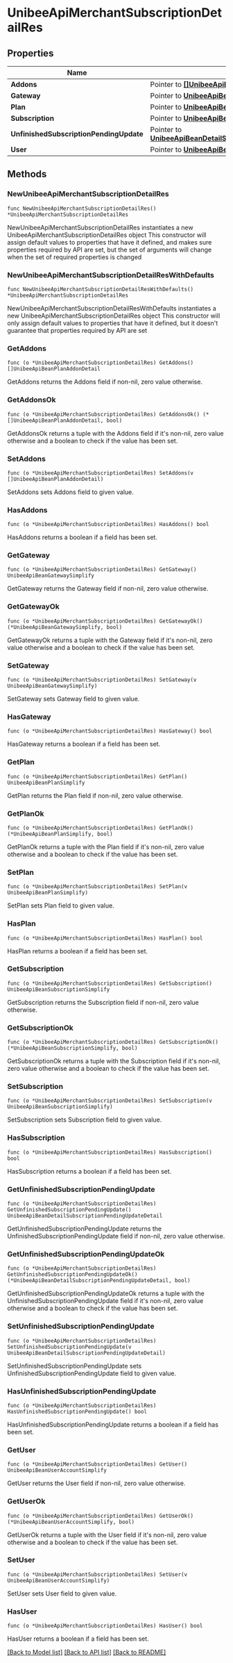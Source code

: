 # UnibeeApiMerchantSubscriptionDetailRes

## Properties

Name | Type | Description | Notes
------------ | ------------- | ------------- | -------------
**Addons** | Pointer to [**[]UnibeeApiBeanPlanAddonDetail**](UnibeeApiBeanPlanAddonDetail.md) | Plan Addon | [optional] 
**Gateway** | Pointer to [**UnibeeApiBeanGatewaySimplify**](UnibeeApiBeanGatewaySimplify.md) |  | [optional] 
**Plan** | Pointer to [**UnibeeApiBeanPlanSimplify**](UnibeeApiBeanPlanSimplify.md) |  | [optional] 
**Subscription** | Pointer to [**UnibeeApiBeanSubscriptionSimplify**](UnibeeApiBeanSubscriptionSimplify.md) |  | [optional] 
**UnfinishedSubscriptionPendingUpdate** | Pointer to [**UnibeeApiBeanDetailSubscriptionPendingUpdateDetail**](UnibeeApiBeanDetailSubscriptionPendingUpdateDetail.md) |  | [optional] 
**User** | Pointer to [**UnibeeApiBeanUserAccountSimplify**](UnibeeApiBeanUserAccountSimplify.md) |  | [optional] 

## Methods

### NewUnibeeApiMerchantSubscriptionDetailRes

`func NewUnibeeApiMerchantSubscriptionDetailRes() *UnibeeApiMerchantSubscriptionDetailRes`

NewUnibeeApiMerchantSubscriptionDetailRes instantiates a new UnibeeApiMerchantSubscriptionDetailRes object
This constructor will assign default values to properties that have it defined,
and makes sure properties required by API are set, but the set of arguments
will change when the set of required properties is changed

### NewUnibeeApiMerchantSubscriptionDetailResWithDefaults

`func NewUnibeeApiMerchantSubscriptionDetailResWithDefaults() *UnibeeApiMerchantSubscriptionDetailRes`

NewUnibeeApiMerchantSubscriptionDetailResWithDefaults instantiates a new UnibeeApiMerchantSubscriptionDetailRes object
This constructor will only assign default values to properties that have it defined,
but it doesn't guarantee that properties required by API are set

### GetAddons

`func (o *UnibeeApiMerchantSubscriptionDetailRes) GetAddons() []UnibeeApiBeanPlanAddonDetail`

GetAddons returns the Addons field if non-nil, zero value otherwise.

### GetAddonsOk

`func (o *UnibeeApiMerchantSubscriptionDetailRes) GetAddonsOk() (*[]UnibeeApiBeanPlanAddonDetail, bool)`

GetAddonsOk returns a tuple with the Addons field if it's non-nil, zero value otherwise
and a boolean to check if the value has been set.

### SetAddons

`func (o *UnibeeApiMerchantSubscriptionDetailRes) SetAddons(v []UnibeeApiBeanPlanAddonDetail)`

SetAddons sets Addons field to given value.

### HasAddons

`func (o *UnibeeApiMerchantSubscriptionDetailRes) HasAddons() bool`

HasAddons returns a boolean if a field has been set.

### GetGateway

`func (o *UnibeeApiMerchantSubscriptionDetailRes) GetGateway() UnibeeApiBeanGatewaySimplify`

GetGateway returns the Gateway field if non-nil, zero value otherwise.

### GetGatewayOk

`func (o *UnibeeApiMerchantSubscriptionDetailRes) GetGatewayOk() (*UnibeeApiBeanGatewaySimplify, bool)`

GetGatewayOk returns a tuple with the Gateway field if it's non-nil, zero value otherwise
and a boolean to check if the value has been set.

### SetGateway

`func (o *UnibeeApiMerchantSubscriptionDetailRes) SetGateway(v UnibeeApiBeanGatewaySimplify)`

SetGateway sets Gateway field to given value.

### HasGateway

`func (o *UnibeeApiMerchantSubscriptionDetailRes) HasGateway() bool`

HasGateway returns a boolean if a field has been set.

### GetPlan

`func (o *UnibeeApiMerchantSubscriptionDetailRes) GetPlan() UnibeeApiBeanPlanSimplify`

GetPlan returns the Plan field if non-nil, zero value otherwise.

### GetPlanOk

`func (o *UnibeeApiMerchantSubscriptionDetailRes) GetPlanOk() (*UnibeeApiBeanPlanSimplify, bool)`

GetPlanOk returns a tuple with the Plan field if it's non-nil, zero value otherwise
and a boolean to check if the value has been set.

### SetPlan

`func (o *UnibeeApiMerchantSubscriptionDetailRes) SetPlan(v UnibeeApiBeanPlanSimplify)`

SetPlan sets Plan field to given value.

### HasPlan

`func (o *UnibeeApiMerchantSubscriptionDetailRes) HasPlan() bool`

HasPlan returns a boolean if a field has been set.

### GetSubscription

`func (o *UnibeeApiMerchantSubscriptionDetailRes) GetSubscription() UnibeeApiBeanSubscriptionSimplify`

GetSubscription returns the Subscription field if non-nil, zero value otherwise.

### GetSubscriptionOk

`func (o *UnibeeApiMerchantSubscriptionDetailRes) GetSubscriptionOk() (*UnibeeApiBeanSubscriptionSimplify, bool)`

GetSubscriptionOk returns a tuple with the Subscription field if it's non-nil, zero value otherwise
and a boolean to check if the value has been set.

### SetSubscription

`func (o *UnibeeApiMerchantSubscriptionDetailRes) SetSubscription(v UnibeeApiBeanSubscriptionSimplify)`

SetSubscription sets Subscription field to given value.

### HasSubscription

`func (o *UnibeeApiMerchantSubscriptionDetailRes) HasSubscription() bool`

HasSubscription returns a boolean if a field has been set.

### GetUnfinishedSubscriptionPendingUpdate

`func (o *UnibeeApiMerchantSubscriptionDetailRes) GetUnfinishedSubscriptionPendingUpdate() UnibeeApiBeanDetailSubscriptionPendingUpdateDetail`

GetUnfinishedSubscriptionPendingUpdate returns the UnfinishedSubscriptionPendingUpdate field if non-nil, zero value otherwise.

### GetUnfinishedSubscriptionPendingUpdateOk

`func (o *UnibeeApiMerchantSubscriptionDetailRes) GetUnfinishedSubscriptionPendingUpdateOk() (*UnibeeApiBeanDetailSubscriptionPendingUpdateDetail, bool)`

GetUnfinishedSubscriptionPendingUpdateOk returns a tuple with the UnfinishedSubscriptionPendingUpdate field if it's non-nil, zero value otherwise
and a boolean to check if the value has been set.

### SetUnfinishedSubscriptionPendingUpdate

`func (o *UnibeeApiMerchantSubscriptionDetailRes) SetUnfinishedSubscriptionPendingUpdate(v UnibeeApiBeanDetailSubscriptionPendingUpdateDetail)`

SetUnfinishedSubscriptionPendingUpdate sets UnfinishedSubscriptionPendingUpdate field to given value.

### HasUnfinishedSubscriptionPendingUpdate

`func (o *UnibeeApiMerchantSubscriptionDetailRes) HasUnfinishedSubscriptionPendingUpdate() bool`

HasUnfinishedSubscriptionPendingUpdate returns a boolean if a field has been set.

### GetUser

`func (o *UnibeeApiMerchantSubscriptionDetailRes) GetUser() UnibeeApiBeanUserAccountSimplify`

GetUser returns the User field if non-nil, zero value otherwise.

### GetUserOk

`func (o *UnibeeApiMerchantSubscriptionDetailRes) GetUserOk() (*UnibeeApiBeanUserAccountSimplify, bool)`

GetUserOk returns a tuple with the User field if it's non-nil, zero value otherwise
and a boolean to check if the value has been set.

### SetUser

`func (o *UnibeeApiMerchantSubscriptionDetailRes) SetUser(v UnibeeApiBeanUserAccountSimplify)`

SetUser sets User field to given value.

### HasUser

`func (o *UnibeeApiMerchantSubscriptionDetailRes) HasUser() bool`

HasUser returns a boolean if a field has been set.


[[Back to Model list]](../README.md#documentation-for-models) [[Back to API list]](../README.md#documentation-for-api-endpoints) [[Back to README]](../README.md)


